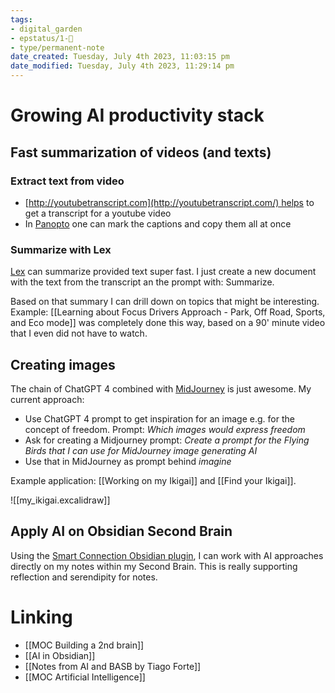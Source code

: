 ```yaml
---
tags: 
- digital_garden
- epstatus/1-🌱
- type/permanent-note
date_created: Tuesday, July 4th 2023, 11:03:15 pm
date_modified: Tuesday, July 4th 2023, 11:29:14 pm
---
```

# Growing AI productivity stack
## Fast summarization of videos (and texts)
### Extract text from video
+ [http://youtubetranscript.com](http://youtubetranscript.com/) helps to get a transcript for a youtube video
+ In [Panopto](panopto.com) one can mark the captions and copy them all at once

### Summarize with Lex
[Lex](https://lex.page/) can summarize provided text super fast. I just create a new document with the text from the transcript an the prompt with: Summarize.

Based on that summary I can drill down on topics that might be interesting. 
Example: [[Learning about Focus Drivers Approach - Park, Off Road, Sports, and Eco mode]]  was completely done this way, based on a 90' minute video that I even did not have to watch.

## Creating images 
The chain of ChatGPT 4 combined with [MidJourney](https://www.midjourney.com/app/) is just awesome.
My current approach:
+ Use ChatGPT 4 prompt to get inspiration for an image e.g. for the concept of freedom. Prompt: *Which images would express freedom*
+ Ask for creating a Midjourney prompt: *Create a prompt for the Flying Birds that I can use for MidJourney image generating AI*
+ Use that in MidJourney as prompt behind *imagine*

Example application: [[Working on my Ikigai]] and [[Find your Ikigai]]. 

![[my_ikigai.excalidraw]]

## Apply AI on Obsidian Second Brain
Using the [Smart Connection Obsidian plugin](https://github.com/brianpetro/obsidian-smart-connections), I can work with AI approaches directly on my notes within my Second Brain. This is really supporting reflection and serendipity for notes.

# Linking
+ [[MOC Building a 2nd brain]]
+ [[AI in Obsidian]]
+ [[Notes from AI and BASB by Tiago Forte]]
+ [[MOC Artificial Intelligence]]

